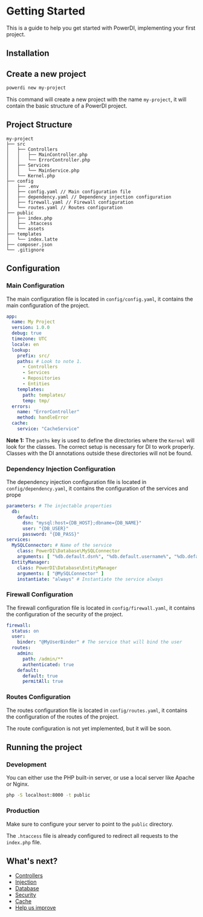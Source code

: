 # Getting Started

This is a guide to help you get started with PowerDI, implementing your first project.

## Installation

## Create a new project

```bash
powerdi new my-project
```

This command will create a new project with the name `my-project`,
it will contain the basic structure of a PowerDI project.

## Project Structure

```
my-project
├── src
│   ├── Controllers
│   │   ├── MainController.php
│   │   └── ErrorController.php
│   ├── Services
│   │   └── MainService.php
│   └── Kernel.php
├── config
│   ├── .env
│   ├── config.yaml // Main configuration file
│   ├── dependency.yaml // Dependency injection configuration
│   ├── firewall.yaml // Firewall configuration
│   └── routes.yaml // Routes configuration
├── public
│   ├── index.php
│   ├── .htaccess
│   └── assets
├── templates
│   └── index.latte
├── composer.json
└── .gitignore
```

## Configuration

### Main Configuration

The main configuration file is located in `config/config.yaml`, it contains the main configuration of the project.

```yaml
app:
  name: My Project
  version: 1.0.0
  debug: true
  timezone: UTC
  locale: en
  lookup:
    prefix: src/
    paths: # Look to note 1.
      - Controllers
      - Services
      - Repositories
      - Entities
    templates:
      path: templates/
      temp: tmp/
  errors:
    name: "ErrorController"
    method: handleError
  cache:
    service: "CacheService"
```

__Note 1:__ The `paths` key is used to define the directories where the `Kernel` will look for the classes.
The correct setup is necessary for DI to work properly. Classes with the DI annotations outside these directories will
not be found.

### Dependency Injection Configuration

The dependency injection configuration file is located in `config/dependency.yaml`, it contains the configuration of the
services and prope

```yaml
parameters: # The injectable properties
  db:
    default:
      dsn: "mysql:host={DB_HOST};dbname={DB_NAME}"
      user: "{DB_USER}"
      password: "{DB_PASS}"
services:
  MySQLConnector: # Name of the service
    class: PowerDI\Database\MySQLConnector
    arguments: [ "%db.default.dsn%", "%db.default.username%", "%db.default.password%" ]
  EntityManager:
    class: PowerDI\Database\EntityManager
    arguments: [ "@MySQLConnector" ]
    instantiate: "always" # Instantiate the service always
```

### Firewall Configuration

The firewall configuration file is located in `config/firewall.yaml`, it contains the configuration of the security of
the project.

```yaml
firewall:
  status: on
  user:
    binder: "@MyUserBinder" # The service that will bind the user
  routes:
    admin:
      path: /admin/**
      authenticated: true
    default:
      default: true
      permitAll: true
```

### Routes Configuration

The routes configuration file is located in `config/routes.yaml`, it contains the configuration of the routes of the
project.

The route configuration is not yet implemented, but it will be soon.

## Running the project

### Development

You can either use the PHP built-in server, or use a local server like Apache or Nginx.

```bash
php -S localhost:8000 -t public
```

### Production

Make sure to configure your server to point to the `public` directory.

The `.htaccess` file is already configured to redirect all requests to the `index.php` file.

## What's next?

- [Controllers](features/Controllers.md)
- [Injection](features/Injection.md)
- [Database](features/Database.md)
- [Security](features/Security.md)
- [Cache](features/Cache.md)
- [Help us improve](development/index.md)
